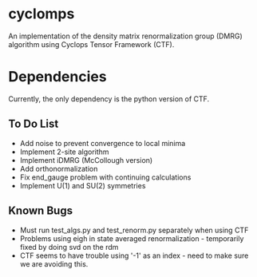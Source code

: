 # cyclomps
An implementation of the density matrix renormalization group (DMRG)
algorithm using Cyclops Tensor Framework (CTF).

# Dependencies
Currently, the only dependency is the python version of 
CTF.

## To Do List
* Add noise to prevent convergence to local minima
* Implement 2-site algorithm
* Implement iDMRG (McCollough version)
* Add orthonormalization
* Fix end_gauge problem with continuing calculations
* Implement U(1) and SU(2) symmetries

## Known Bugs
* Must run test_algs.py and test_renorm.py separately when using CTF
* Problems using eigh in state averaged renormalization - temporarily fixed by doing svd on the rdm
* CTF seems to have trouble using '-1' as an index - need to make sure we are avoiding this.
